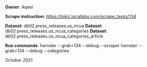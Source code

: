 **Owner**: Aqeel
 
**Scrape instruction**: https://lokic.locallabs.com/scrape_tasks/134

**Dataset**: db02.press_releases.us_ncua
**Dataset**: db02.press_releases.us_ncua_categories
**Dataset**: db02.press_releases.us_ncua_categories_article

**Run commands**: hamster --grab=134  --debug --scraper
                  hamster --grab=134  --debug --categories	

_October 2021_
